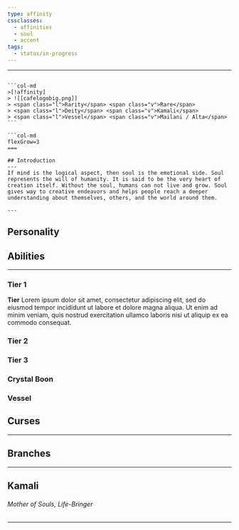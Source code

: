 ```yaml
---
type: affinity
cssclasses:
  - affinities
  - soul
  - accent
tags:
  - status/in-progress
---
```


---

````col

```col-md
>[!affinity]
> ![[cafelogobig.png]]
> <span class="l">Rarity</span> <span class="v">Rare</span>
> <span class="l">Deity</span> <span class="v">Kamali</span>
> <span class="l">Vessel</span> <span class="v">Mailani / Alta</span>
```

```col-md
flexGrow=3
===

## Introduction
---
If mind is the logical aspect, then soul is the emotional side. Soul represents the will of humanity. It is said to be the very heart of creation itself. Without the soul, humans can not live and grow. Soul gives way to creative endeavors and helps people reach a deeper understanding about themselves, others, and the world around them.

---
````

## Personality

## Abilities 
---

### Tier 1

**Tier**
Lorem ipsum dolor sit amet, consectetur adipiscing elit, sed do eiusmod tempor incididunt ut labore et dolore magna aliqua. Ut enim ad minim veniam, quis nostrud exercitation ullamco laboris nisi ut aliquip ex ea commodo consequat. 

### Tier 2


### Tier 3


### Crystal Boon


### Vessel


## Curses
---

## Branches
---

## Kamali
######  Mother of Souls, Life-Bringer
----
